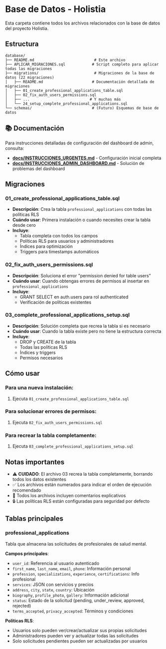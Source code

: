 # Base de Datos - Holistia

Esta carpeta contiene todos los archivos relacionados con la base de datos del proyecto Holistia.

## Estructura

```
database/
├── README.md                           # Este archivo
├── APLICAR_MIGRACIONES.sql            # Script completo para aplicar todas las migraciones
├── migrations/                         # Migraciones de la base de datos (22 migraciones)
│   ├── README.md                      # Documentación detallada de migraciones
│   ├── 01_create_professional_applications_table.sql
│   ├── 02_fix_auth_users_permissions.sql
│   ├── ...                           # Y muchas más
│   └── 24_setup_complete_professional_applications.sql
└── schemas/                           # (Futuro) Esquemas de base de datos
```

## 📚 Documentación

Para instrucciones detalladas de configuración del dashboard de admin, consulta:
- **[docs/INSTRUCCIONES_URGENTES.md](../docs/INSTRUCCIONES_URGENTES.md)** - Configuración inicial completa
- **[docs/INSTRUCCIONES_ADMIN_DASHBOARD.md](../docs/INSTRUCCIONES_ADMIN_DASHBOARD.md)** - Solución de problemas del dashboard

## Migraciones

### 01_create_professional_applications_table.sql
- **Descripción**: Crea la tabla `professional_applications` con todas las políticas RLS
- **Cuándo usar**: Primera instalación o cuando necesites crear la tabla desde cero
- **Incluye**:
  - Tabla completa con todos los campos
  - Políticas RLS para usuarios y administradores
  - Índices para optimización
  - Triggers para timestamps automáticos

### 02_fix_auth_users_permissions.sql
- **Descripción**: Soluciona el error "permission denied for table users"
- **Cuándo usar**: Cuando obtengas errores de permisos al insertar en `professional_applications`
- **Incluye**:
  - GRANT SELECT en auth.users para rol authenticated
  - Verificación de políticas existentes

### 03_complete_professional_applications_setup.sql
- **Descripción**: Solución completa que recrea la tabla si es necesario
- **Cuándo usar**: Cuando la tabla existe pero no tiene la estructura correcta
- **Incluye**:
  - DROP y CREATE de la tabla
  - Todas las políticas RLS
  - Índices y triggers
  - Permisos necesarios

## Cómo usar

### Para una nueva instalación:
1. Ejecuta `01_create_professional_applications_table.sql`

### Para solucionar errores de permisos:
1. Ejecuta `02_fix_auth_users_permissions.sql`

### Para recrear la tabla completamente:
1. Ejecuta `03_complete_professional_applications_setup.sql`

## Notas importantes

- ⚠️ **CUIDADO**: El archivo 03 recrea la tabla completamente, borrando todos los datos existentes
- ✅ Los archivos están numerados para indicar el orden de ejecución recomendado
- 📝 Todos los archivos incluyen comentarios explicativos
- 🔒 Las políticas RLS están configuradas para seguridad por defecto

## Tablas principales

### professional_applications
Tabla que almacena las solicitudes de profesionales de salud mental.

**Campos principales**:
- `user_id`: Referencia al usuario autenticado
- `first_name`, `last_name`, `email`, `phone`: Información personal
- `profession`, `specializations`, `experience`, `certifications`: Info profesional
- `services`: JSON con servicios y precios
- `address`, `city`, `state`, `country`: Ubicación
- `biography`, `profile_photo`, `gallery`: Información adicional
- `status`: Estado de la solicitud (pending, under_review, approved, rejected)
- `terms_accepted`, `privacy_accepted`: Términos y condiciones

**Políticas RLS**:
- Usuarios solo pueden ver/crear/actualizar sus propias solicitudes
- Administradores pueden ver y actualizar todas las solicitudes
- Solo solicitudes pendientes pueden ser actualizadas por usuarios
